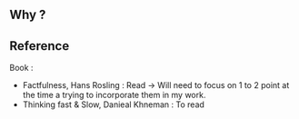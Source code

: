 ## Why ? 


## Reference  
Book : 
* Factfulness, Hans Rosling : Read -> Will need to focus on 1 to 2 point at the time a trying to incorporate them in my work.
* Thinking fast & Slow, Danieal Khneman : To read
